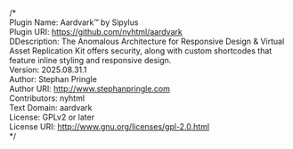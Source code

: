 /*<br>
Plugin Name: Aardvark&trade; by Sipylus<br>
Plugin URI: https://github.com/nyhtml/aardvark<br>
DDescription: The Anomalous Architecture for Responsive Design & Virtual Asset Replication Kit offers security, along with custom shortcodes that feature inline styling and responsive design.<br>
Version: 2025.08.31.1<br>
Author: Stephan Pringle<br>
Author URI: http://www.stephanpringle.com<br>
Contributors: nyhtml<br>
Text Domain: aardvark<br>
License: GPLv2 or later<br>
License URI: http://www.gnu.org/licenses/gpl-2.0.html<br>
*/<br>
